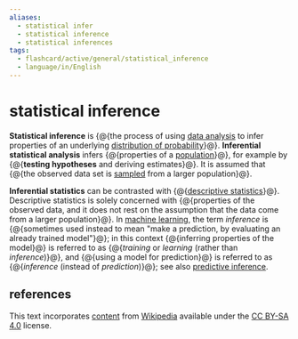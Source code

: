 ```yaml
---
aliases:
  - statistical infer
  - statistical inference
  - statistical inferences
tags:
  - flashcard/active/general/statistical_inference
  - language/in/English
---
```


# statistical inference

__Statistical inference__ is {@{the process of using [data analysis](data%20analysis.md) to infer properties of an underlying [distribution of probability](probability%20distribution.md)}@}. __Inferential statistical analysis__ infers {@{properties of a [population](statistical%20population.md)}@}, for example by {@{__testing hypotheses__ and deriving estimates}@}. It is assumed that {@{the observed data set is [sampled](sampling%20(statistics).md) from a larger population}@}. <!--SR:!2025-05-02,182,310!2025-03-24,154,310!2025-05-16,192,310!2024-11-21,60,310-->

__Inferential statistics__ can be contrasted with {@{[descriptive statistics](descriptive%20statistics.md)}@}. Descriptive statistics is solely concerned with {@{properties of the observed data, and it does not rest on the assumption that the data come from a larger population}@}. In [machine learning](machine%20learning.md), the term _inference_ is {@{sometimes used instead to mean "make a prediction, by evaluating an already trained model"}@}; in this context {@{inferring properties of the model}@} is referred to as {@{_training_ or _learning_ (rather than _inference_)}@}, and {@{using a model for prediction}@} is referred to as {@{_inference_ (instead of _prediction_)}@}; see also [predictive inference](statistical%20inference.md#prediction). <!--SR:!2025-07-15,244,330!2025-05-20,195,310!2024-12-03,72,310!2025-06-20,224,330!2024-11-30,69,310!2025-05-29,206,330!2024-11-23,62,310-->

## references

This text incorporates [content](https://en.wikipedia.org/wiki/statistical_inference) from [Wikipedia](Wikipedia.md) available under the [CC BY-SA 4.0](https://creativecommons.org/licenses/by-sa/4.0/) license.
